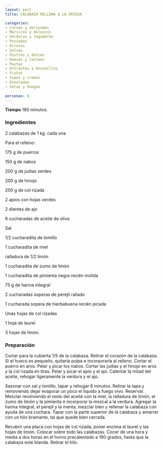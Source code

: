 ```yaml
---
layout: post
title: CALABAZA RELLENA A LA GRIEGA

categories:
- Carnes y derivados
- Mariscos y moluscos
- Verduras y legumbres
- Pescados
- Arroces
- Salsas
- Postres y dulces
- Huevos y lacteos
- Pastas
- Entrantes y bocadillos
- Frutas
- Sopas y cremas
- Ensaladas
- Setas y hongos
 
personas: 6 
---
```

<b>Tiempo</b> 180 minutos.

<h3>Ingredientes</h3>
2 calabazas de 1 kg. cada una

Para el relleno:

175 g de puerros

150 g de nabos

200 g de judías verdes

200 g de hinojo

200 g de col rizada

2 apios con hojas verdes

2 dientes de ajo

6 cucharadas de aceite de oliva

Sal

1/2 cucharadita de tomillo

1 cucharadita de miel

ralladura de 1/2 limón

1 cucharadita de zumo de limón

1 cucharadita de pimienta negra recién molida

75 g de harina integral

2 cucharadas soperas de perejil rallado

1 cucharada sopera de hierbabuena recién picada

Unas hojas de col rizadas

1 hoja de laurel

3 hojas de limón.

<h3>Preparación</h3>
Cortar para la cubierta 1/5 de la calabaza. Retirar el corazón de la calabaza. Si el hueco es pequeño, quitarla pulpa e incorporarla al relleno. Cortar el puerro en aros. Pelar y picar los nabos. Cortar las judías y el hinojo en aros y la col rizada en tiras. Pelar y picar el apio y el ajo. Calentar la mitad del aceite, rehogar ligeramente la verdura y el ajo.

Sazonar con sal y tomillo, tapar y rehogar 6 minutos. Retirar la tapa y removiendo dejar evaporar un poco el liquido a fuego vivo. Reservar. Mezclar revolviendo el resto del aceite con la miel, la ralladura de limón, el zumo de limón y la pimienta e incorporar la mezcal a la verdura. Agregar la harina integral, el perejil y la menta, mezclar bien y rellenar la calabaza con ayuda de una cuchara. Tapar con la parte superior de la calabaza y amarrar con un hilo bramante, tal que quede bien cerrada.

Recubrir una placa con hojas de col rizada, poner encima el laurel y las hojas de limón. Colocar sobre todo las calabazas. Cocer de una hora y media a dos horas en el horno precalentado a 190 grados, hasta que la calabaza esté blanda. Retirar el hilo.

